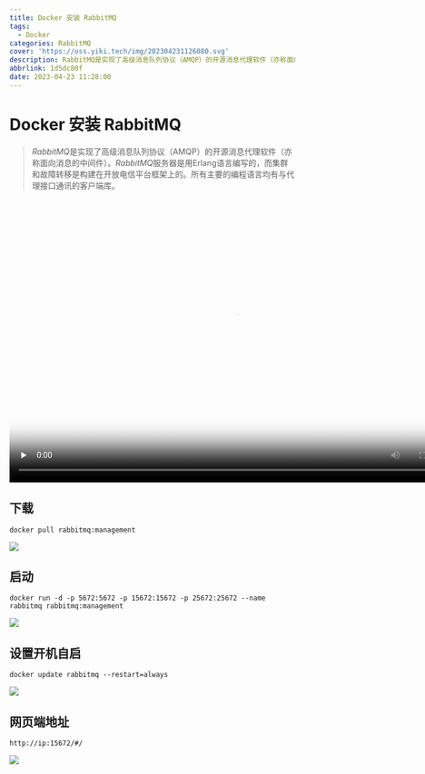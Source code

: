 ```yaml
---
title: Docker 安装 RabbitMQ
tags:
  - Docker
categories: RabbitMQ
cover: 'https://oss.yiki.tech/img/202304231126080.svg'
description: RabbitMQ是实现了高级消息队列协议（AMQP）的开源消息代理软件（亦称面向消息的中间件）。RabbitMQ服务器是用Erlang语言编写的，而集群和故障转移是构建在开放电信平台框架上的。所有主要的编程语言均有与代理接口通讯的客户端库。
abbrlink: 1d5dc80f
date: 2023-04-23 11:28:00
---
```


# Docker 安装 RabbitMQ

> *RabbitMQ*是实现了高级消息队列协议（AMQP）的开源消息代理软件（亦称面向消息的中间件）。*RabbitMQ*服务器是用Erlang语言编写的，而集群和故障转移是构建在开放电信平台框架上的。所有主要的编程语言均有与代理接口通讯的客户端库。

<div>
  <!-- mp4格式 -->
  <video id="video" controls="" width="800" height="500" preload="none" poster="封面">
        <source id="mp4" src="https://oss.yiki.tech/img/202304231126279.mp4" type="video/mp4">
  </videos>
</div>

## 下载

```shell
docker pull rabbitmq:management
```

![](https://oss.yiki.tech/img/202304231126462.png)

## 启动

```shell
docker run -d -p 5672:5672 -p 15672:15672 -p 25672:25672 --name rabbitmq rabbitmq:management
```

![](https://oss.yiki.tech/img/202304231126602.png)

## 设置开机自启

```shell
docker update rabbitmq --restart=always
```

![](https://oss.yiki.tech/img/202304231127129.png)

## 网页端地址

```shell
http://ip:15672/#/
```

![](https://oss.yiki.tech/img/202304231127411.png)
